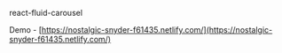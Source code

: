 react-fluid-carousel

Demo - [https://nostalgic-snyder-f61435.netlify.com/](https://nostalgic-snyder-f61435.netlify.com/)
